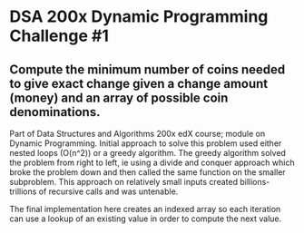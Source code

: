 # DSA 200x Dynamic Programming Challenge #1

## Compute the minimum number of coins needed to give exact change given a change amount (money) and an array of possible coin denominations. 

Part of Data Structures and Algorithms 200x edX course; module on Dynamic Programming. Initial approach to solve this problem used either nested loops (O(n^2)) or a greedy algorithm. The greedy algorithm solved the problem from right to left, ie using a divide and conquer approach which broke the problem down and then called the same function on the smaller subproblem. This approach on relatively small inputs created billions-trillions of recursive calls and was untenable. 

The final implementation here creates an indexed array so each iteration can use a lookup of an existing value in order to compute the next value.  